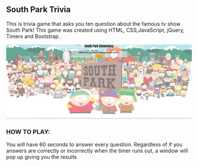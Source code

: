 ## South Park Trivia

This is trivia game that asks you ten question about the famous tv show South Park!
This game was created using HTML, CSS,JavaScript, jQuery, Timers and Bootstrap .




![](assets/images/capture.jpg)



### HOW TO PLAY:
You will have 60 seconds to answer every question.
Regardless of if you answers are correctly or incorrectly when the timer runs out, a window will pop up giving you 
the results

